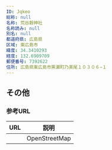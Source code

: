 ```yaml
---
ID: Jqkeo
総称: null
名称: 荒谷穀神社
名称読み: null
別名: null
都道府県: 広島県
区域: 東広島市
緯度: 34.3410293
経度: 132.6909709
郵便番号: 7392622
住所: 広島県東広島市黒瀬町乃美尾１０３０６−１
---
```


## その他

### 参考URL

| URL | 説明          |
| --- | ------------- |
|     | OpenStreetMap |
